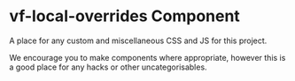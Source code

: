 # vf-local-overrides Component

A place for any custom and miscellaneous CSS and JS for this project.

We encourage you to make components where appropriate, however this is a good place
for any hacks or other uncategorisables.

